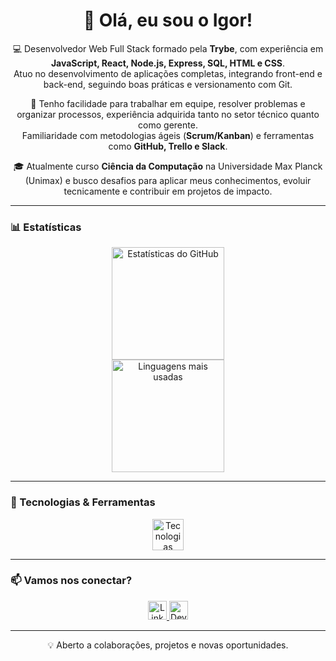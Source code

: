 <h1 align="center">👋 Olá, eu sou o Igor!</h1>

<p align="center">
💻 Desenvolvedor Web Full Stack formado pela <strong>Trybe</strong>, com experiência em <strong>JavaScript, React, Node.js, Express, SQL, HTML e CSS</strong>.<br>
Atuo no desenvolvimento de aplicações completas, integrando front-end e back-end, seguindo boas práticas e versionamento com Git.
</p>

<p align="center">
🎯 Tenho facilidade para trabalhar em equipe, resolver problemas e organizar processos, experiência adquirida tanto no setor técnico quanto como gerente.<br>
Familiaridade com metodologias ágeis (<strong>Scrum/Kanban</strong>) e ferramentas como <strong>GitHub, Trello e Slack</strong>.
</p>

<p align="center">
🎓 Atualmente curso <strong>Ciência da Computação</strong> na Universidade Max Planck (Unimax) e busco desafios para aplicar meus conhecimentos, evoluir tecnicamente e contribuir em projetos de impacto.
</p>

---

### 📊 Estatísticas

<div align="center">
  <img height="180em" src="https://github-readme-stats.vercel.app/api?username=igorcardos0&show_icons=true&theme=cobalt" alt="Estatísticas do GitHub" />
  <br />
  <img height="180em" src="https://github-readme-stats.vercel.app/api/top-langs/?username=igorcardos0&layout=compact&theme=cobalt" alt="Linguagens mais usadas" />
</div>

---

### 🚀 Tecnologias & Ferramentas

<div align="center">
  <img src="https://skillicons.dev/icons?i=js,ts,react,nextjs,nodejs,py,jest,figma,express,docker,linux" height="50" alt="Tecnologias" />
</div>

---

### 📫 Vamos nos conectar?

<div align="center">
  <a href="https://www.linkedin.com/in/igor-s-cardoso/" target="_blank" rel="noopener noreferrer">
    <img src="https://img.shields.io/badge/LinkedIn-0077B5?style=for-the-badge&logo=linkedin&logoColor=white" height="30" alt="LinkedIn" />
  </a>
  <a href="https://dev.to/igorcardos0" target="_blank" rel="noopener noreferrer">
    <img src="https://img.shields.io/badge/Dev.to-0A0A0A?style=for-the-badge&logo=dev.to&logoColor=white" height="30" alt="Dev.to" />
  </a>
</div>

---

<p align="center">
💡 Aberto a colaborações, projetos e novas oportunidades.
</p>
